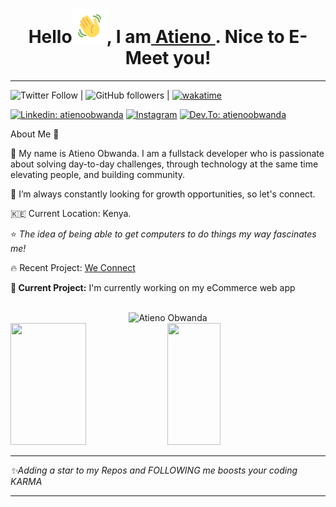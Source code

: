 <!-- <a href="url"><img src="/gitCover.png" width="900px" ></a>
 -->
<h1 align="center">
Hello<img src="/Wave.gif" height="55px" width="55px">, I am<a href="https://atienoobwanda.github.io/portfolioo/"> Atieno </a>. Nice to E-Meet you!
</h1>

<hr>


![Twitter Follow](https://img.shields.io/twitter/follow/atien_o?style=social) | ![GitHub followers](https://img.shields.io/github/followers/atienoobwanda?style=social) | [![wakatime](https://wakatime.com/badge/user/f625f7da-5f8f-4dc7-b960-de0e9f160147.svg)](https://wakatime.com/@f625f7da-5f8f-4dc7-b960-de0e9f160147) 

[![Linkedin: atienoobwanda](https://img.shields.io/badge/linkedin-%231E77B5.svg?&style=for-the-badge&logo=linkedin&logoColor=white )](https://www.linkedin.com/in/millicent-atieno/)  [![Instagram](https://img.shields.io/badge/instagram-%23000000.svg?&style=for-the-badge&logo=instagram&logoColor=white)](https://instagram.com/atien.o/)  [![Dev.To: atienoobwanda](https://img.shields.io/badge/dev.to-%2308090A.svg?&style=for-the-badge&logo=dev.to&logoColor=white)](https://www.dev.to/atienoobwanda/)
<!-- <details> -->
<!-- <summary> -->
About Me 🚀
<!-- </summary> -->

:pushpin: My name is Atieno Obwanda. I am a fullstack developer who is passionate about solving day-to-day challenges, through technology at the same time elevating people, and building community. <br>

👀 I’m  always constantly looking for growth opportunities, so let's connect. <br>

🇰🇪 Current Location: Kenya.<br>

:star: *The idea of being able to get computers to do things my way fascinates me!* <br>

:fire: Recent Project: <a href='https://weconnekt.herokuapp.com/'>We Connect</a> <br>

<!-- 🌱 **What I've been up to lately:** I’m currently learning: <a href='https://learning.edx.org/course/course-v1:HarvardX+CS50P+Python/block-v1:HarvardX+CS50P+Python+type@sequential+block@5c4566382df54814ba604df6369ca2fc/block-v1:HarvardX+CS50P+Python+type@vertical+block@a1450ed5620843fe9fd548156a385d26'>**HarvardX CS50's Introduction to Programming with Python**</a> <br> -->

**🌳 Current Project:** I'm currently working on my eCommerce web app  
<br>
<!-- </details> -->

<!-- <hr> -->
<!-- <div style="display: flex;">
    <div style="width: 40%;">
        <img src="https://github-readme-streak-stats.herokuapp.com?user=atienoobwanda&theme=gotham" />
    </div>
    <div style="width: 50%;">
        <img src="https://github-readme-stats.vercel.app/api?username=atienoobwanda&theme=gotham&custom_title=Atieno's%20github%20stats" />
    </div>
</div> -->

<div align="center"><img src="https://github-readme-streak-stats.herokuapp.com/?user=atienoobwanda&theme=black-ice&hide_border=true&stroke=0000&background=0D1117&ring=FFE573&fire=FF8623&currStreakLabel=FF8623" alt="Atieno Obwanda" />
</div>
<!-- <hr> -->
<!-- <details> -->
<!-- <summary>MY GIT STATS✨</summary> -->
<img width="49%" height="195px" src="https://github-readme-stats.vercel.app/api?username=atienoobwanda&show_icons=true&count_private=true&hide_border=true&title_color=FEE473&icon_color=FF8623&text_color=c9d1d9&bg_color=0d1117" />
<img width="41%" height="195px" src="https://github-readme-stats.vercel.app/api/top-langs/?username=atienoobwanda&layout=compact&hide_border=true&title_color=FEE473&text_color=FFFFFF&bg_color=0d1117" /> 

<!-- </details> -->
<!-- <hr> -->
<!-- <details>
<summary> MY ACTIVITY STATS:</summary>
![Contribution](https://activity-graph.herokuapp.com/graph?username=atienoobwanda&theme=react-dark&custom_title=My%20Activity&hide_border=true&area=true)
</details> -->
<!-- <hr> -->
<!-- <details>
<summary> MY WAKATIME STATS✨</summary>


[![wakatime](https://wakatime.com/badge/user/f625f7da-5f8f-4dc7-b960-de0e9f160147.svg)](https://wakatime.com/@f625f7da-5f8f-4dc7-b960-de0e9f160147)

<!-- </details> --> 
<!-- <hr> -->
 <!-- **Git Reminder:** -->
****
*✨Adding a star to my Repos and FOLLOWING me boosts your coding KARMA* </br>
 ****
          
